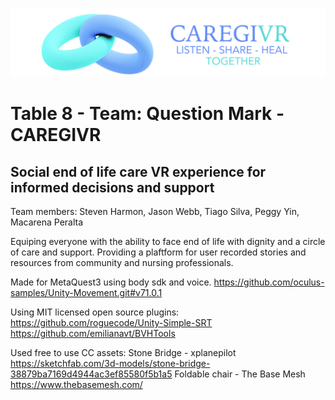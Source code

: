 ![Alt text](splashscreen.png)
# Table 8 - Team: Question Mark - CAREGIVR
## Social end of life care VR experience for informed decisions and support

Team members:
Steven Harmon, Jason Webb, Tiago Silva, Peggy Yin, Macarena Peralta

Equiping everyone with the ability to face end of life with dignity and a circle of care and support.
Providing a plaftform for user recorded stories and resources from community and nursing professionals.

Made for MetaQuest3 using body sdk and voice.
https://github.com/oculus-samples/Unity-Movement.git#v71.0.1

Using MIT licensed open source plugins:
https://github.com/roguecode/Unity-Simple-SRT
https://github.com/emilianavt/BVHTools

Used free to use CC assets:
Stone Bridge - xplanepilot
https://sketchfab.com/3d-models/stone-bridge-38879ba7169d4944ac3ef85580f5b1a5
Foldable chair - The Base Mesh
https://www.thebasemesh.com/